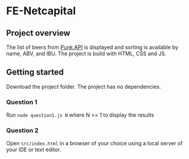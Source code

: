 # FE-Netcapital

## Project overview
The list of beers from [Punk API](https://punkapi.com/documentation/v2) is displayed and sorting is available by name, ABV, and IBU.
The project is build with HTML, CSS and JS.

## Getting started
Download the project folder. The project has no dependencies.

### Question 1
Run `node question1.js N` where N >= 1 to display the results

### Question 2
Open `src/index.html` in a browser of your choice using a local server of your IDE or text editor.
